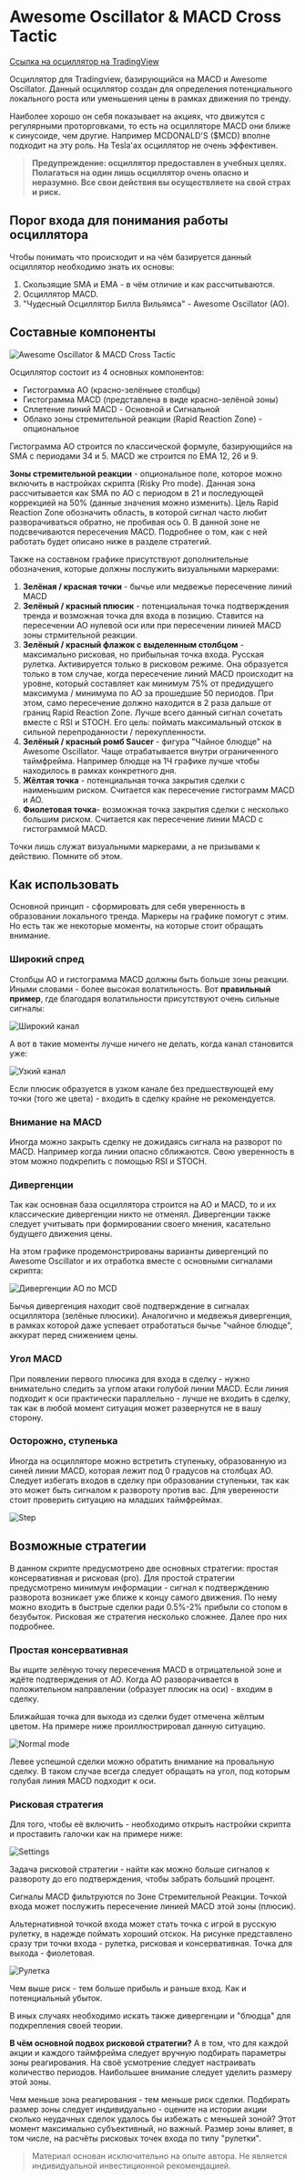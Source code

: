# Awesome Oscillator & MACD Cross Tactic

[Ссылка на осциллятор на TradingView](https://ru.tradingview.com/script/9VAqm1BZ-awesome-oscillator-macd-cross-tactic/)

Осциллятор для Tradingview, базирующийся на MACD и Awesome Oscillator. Данный осциллятор создан для определения потенциального локального роста или уменьшения цены в рамках движения по тренду.

Наиболее хорошо он себя показывает на акциях, что движутся с регулярными проторговками, то есть на осцилляторе MACD они ближе к синусоиде, чем другие. Например MCDONALD'S ($MCD) вполне подходит на эту роль. На Tesla'ах осциллятор не очень эффективен.

> **Предупреждение: осциллятор предоставлен в учебных целях. Полагаться на один лишь осциллятор очень опасно и неразумно. Все свои действия вы осуществляете на свой страх и риск.**

## Порог входа для понимания работы осциллятора

Чтобы понимать что происходит и на чём базируется данный осциллятор необходимо знать их основы:

1. Скользящие SMA и EMA - в чём отличие и как рассчитываются.
2. Осциллятор MACD.
3. "Чудесный Осциллятор Билла Вильямса" - Awesome Oscillator (AO).

## Составные компоненты

![Awesome Oscillator & MACD Cross Tactic](img/oscillator.png)

Осциллятор состоит из 4 основных компонентов:

* Гистограмма AO (красно-зелёныее столбцы)
* Гистограмма MACD (представлена в виде красно-зелёной зоны)
* Сплетение линий MACD - Основной и Сигнальной
* Облако зоны стремительной реакции (Rapid Reaction Zone) - опциональное

Гистограмма AO строится по классической формуле, базирующийся на SMA с периодами 34 и 5. MACD же строится по EMA 12, 26 и 9.

**Зоны стремительной реакции** - опциональное поле, которое можно включить в настройках скрипта (Risky Pro mode). Данная зона рассчитывается как SMA по AO с периодом в 21 и последующей коррекцией на 50% (данные значения можно изменить). Цель Rapid Reaction Zone обозначить область, в которой сигнал часто любит разворачиваться обратно, не пробивая ось 0. В данной зоне не подсвечиваются пересечения MACD. Подробнее о том, как с ней работать будет описано ниже в разделе стратегий.

Также на составном графике присутствуют дополнительные обозначения, которые должны послужить визуальными маркерами:

1. **Зелёная / красная точки** - бычье или медвежье пересечение линий MACD
2. **Зелёный / красный плюсик** - потенциальная точка подтверждения тренда и возможная точка для входа в позицию. Ставится на пересечении AO нулевой оси или при пересечении линией MACD зоны стрмительной реакции.
3. **Зелёный / красный флажок с выделенным столбцом** - максимально рисковая, но прибыльная точка входа. Русская рулетка. Активируется только в рисковом режиме. Она образуется только в том случае, когда пересечение линий MACD происходит на уровне, который составляет как минимум 75% от предидущего максимума / минимума по AO за прошедшие 50 периодов. При этом, само пересечение должно находится в 2 раза дальше от границ Rapid Reaction Zone. Лучше всего данный сигнал сочетать вместе с RSI и STOCH. Его цель: поймать максимальный отскок в сильной перепроданности / перекупленности.
4. **Зелёный / красный ромб Saucer** - фигура "Чайное блюдце" на Awesome Oscillator. Чаще отрабатывается внутри ограниченного таймфрейма. Например блюдце на 1Ч графике лучше чтобы находилось в рамках конкретного дня.
5. **Жёлтая точка** - потенциальная точка закрытия сделки с наименьшим риском. Считается как пересечение гистограмм MACD и AO.
6. **Фиолетовая точка**- возможная точка закрытия сделки с несколько большим риском. Считается как пересечение линии MACD с гистограммой MACD.

Точки лишь служат визуальными маркерами, а не призывами к действию. Помните об этом.

## Как использовать

Основной принцип - сформировать для себя уверенность в образовании локального тренда. Маркеры на графике помогут с этим. Но есть так же некоторые моменты, на которые стоит обращать внимание.

### Широкий спред

Столбцы AO и гистограмма MACD должны быть больше зоны реакции. Иными словами - более высокая волатильность. Вот **правильный пример**, где благодаря волатильности присутствуют очень сильные сигналы:

![Широкий канал](img/wide.png)

А вот в такие моменты лучше ничего не делать, когда канал становится уже:

![Узкий канал](img/narrow.png)

Если плюсик образуется в узком канале без предшествующей ему точки (того же цвета) - входить в сделку крайне не рекомендуется.

### Внимание на MACD

Иногда можно закрыть сделку не дожидаясь сигнала на разворот по MACD. Например когда линии опасно сближаются. Свою уверенность в этом можно подкрепить с помощью RSI и STOCH.

### Дивергенции

Так как основная база осциллятора строится на AO и MACD, то и их классические дивергенции никто не отменял. Дивергенции также следует учитывать при формировании своего мнения, касательно будущего движения цены.

На этом графике продемонстрированы варианты дивергенций по Awesome Oscillator и их отработка вместе с основными сигналами скрипта:

![Дивергенции AO по MCD](img/divergence.png)

Бычья дивергенция находит своё подтверждение в сигналах осциллятора (зелёные плюсики). Аналогично и медвежья дивергенция, в рамках которой даже успевает отработаться бычье "чайное блюдце", аккурат перед снижением цены.

### Угол MACD

При появлении первого плюсика для входа в сделку - нужно внимательно следить за углом атаки голубой линии MACD. Если линия подходит к оси практически параллельно - лучше не входить в сделку, так как в любой момент ситуация может развернутся не в вашу сторону.

### Осторожно, ступенька

Иногда на осцилляторе можно встретить ступеньку, образованную из синей линии MACD, которая лежит под 0 градусов на столбцах AO. Следует избегать входов в сделку при образовании ступеньки, так как это может быть сигналом к развороту против вас. Для уверенности стоит проверить ситуацию на младших таймфреймах.

![Step](img/ledder.png)

## Возможные стратегии

В данном скрипте предусмотрено две основных стратегии: простая консервативная и рисковая (pro). Для простой стратегии предусмотрено минимум информации - сигнал к подтверждению разворота возникает уже ближе к концу самого движения. По нему можно входить в быстрые сделки ради 0.5%-2% прибыли со стопом в безубыток. Рисковая же стратегия несколько сложнее. Далее про них подробнее.

### Простая консервативная

Вы ищите зелёную точку пересечения MACD в отрицательной зоне и ждёте подтверждения от AO. Когда AO разворачивается в положительном направлении (образует плюсик на оси) - входим в сделку.

Ближайшая точка для выхода из сделки будет отмечена жёлтым цветом. На примере ниже проиллюстрировал данную ситуацию.

![Normal mode](img/normal.png)

Левее успешной сделки можно обратить внимание на провальную сделку. В таком случае всегда следует обращать на угол, под которым голубая линия MACD подходит к оси.

### Рисковая стратегия

Для того, чтобы её включить - необходимо открыть настройки скрипта и проставить галочки как на примере ниже:

![Settings](img/settings.png)

Задача рисковой стратегии - найти как можно больше сигналов к развороту до его подтверждения, чтобы забрать больший процент.

Сигналы MACD фильтруются по Зоне Стремительной Реакции. Точкой входа может послужить пересечение линией MACD этой зоны (плюсик).

Альтернативной точкой входа может стать точка с игрой в русскую рулетку, в надежде поймать хороший отскок. На рисунке представлено сразу три точки входа - рулетка, рисковая и консервативная. Точка для выхода - фиолетовая.

![Рулетка](img/risky.png)

Чем выше риск - тем больше прибыль и раньше вход. Как и потенциальный убыток.

В иных случаях необходимо искать также дивергенции и "блюдца" для подкрепления своей теории.

**В чём основной подвох рисковой стратегии?** А в том, что для каждой акции и каждого таймфрейма следует вручную подбирать параметры зоны реагирования. На своё усмотрение следует настраивать количество периодов. Наибольшее внимание следует уделить размеру этой зоны.

Чем меньше зона реагирования - тем меньше риск сделки. Подбирать размер зоны следует индивидуально - оцените на истории акции сколько неудачных сделок удалось бы избежать с меньшей зоной? Этот момент максимально субъективный, но важный. Размер зоны влияет, в том числе, на расчёты рисковых точек входа по типу "рулетки".

> Материал основан исключительно на опыте автора. Не является индивидуальной инвестиционной рекомендацией.
